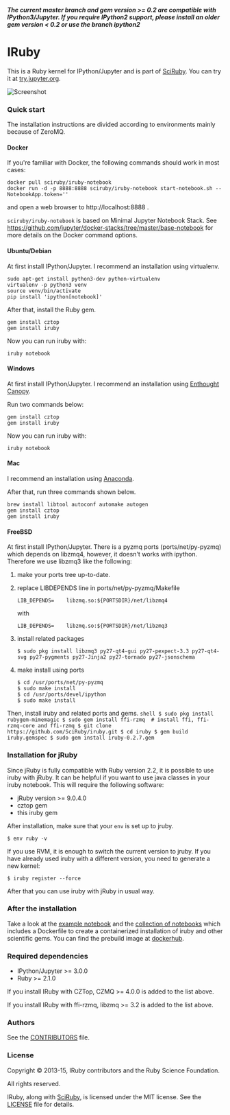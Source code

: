 ***The current master branch and gem version >= 0.2 are compatible with IPython3/Jupyter. If you require IPython2 support, please install an older gem version < 0.2 or use the branch ipython2***

# IRuby

This is a Ruby kernel for IPython/Jupyter and is part of [SciRuby](http://sciruby.com/). You can try it at [try.jupyter.org](http://try.jupyter.org/).

![Screenshot](https://cloud.githubusercontent.com/assets/50754/7956845/3fa46df8-09e3-11e5-8641-f5b8669061b5.png)

### Quick start
The installation instructions are divided according to environments mainly because of ZeroMQ.

#### Docker

If you're familiar with Docker, the following commands should work in most cases:

```
docker pull sciruby/iruby-notebook
docker run -d -p 8888:8888 sciruby/iruby-notebook start-notebook.sh --NotebookApp.token=''
```

and open a web browser to http://localhost:8888 .

`sciruby/iruby-notebook` is based on Minimal Jupyter Notebook Stack. See https://github.com/jupyter/docker-stacks/tree/master/base-notebook for more details on the Docker command options.

#### Ubuntu/Debian
At first install IPython/Jupyter. I recommend an installation using virtualenv.

    sudo apt-get install python3-dev python-virtualenv
    virtualenv -p python3 venv
    source venv/bin/activate
    pip install 'ipython[notebook]'

After that, install the Ruby gem.

    gem install cztop
    gem install iruby

Now you can run iruby with:

    iruby notebook

#### Windows
At first install IPython/Jupyter. I recommend an installation using [Enthought Canopy](https://www.enthought.com/).

Run two commands below:

    gem install cztop
    gem install iruby

Now you can run iruby with:

    iruby notebook

#### Mac
I recommend an installation using [Anaconda](https://store.continuum.io/cshop/anaconda/).

After that, run three commands shown below.

    brew install libtool autoconf automake autogen
    gem install cztop
    gem install iruby

#### FreeBSD

At first install IPython/Jupyter. 
There is a pyzmq ports (ports/net/py-pyzmq) which depends on libzmq4, however, it doesn't works with ipython.
Therefore we use libzmq3 like the following:

1. make your ports tree up-to-date.
2. replace LIBDEPENDS line in ports/net/py-pyzmq/Makefile

    ```shell
    LIB_DEPENDS=    libzmq.so:${PORTSDIR}/net/libzmq4
    ```
    with
    ```shell
    LIB_DEPENDS=    libzmq.so:${PORTSDIR}/net/libzmq3
    ```
3. install related packages

    ```shell
    $ sudo pkg install libzmq3 py27-qt4-gui py27-pexpect-3.3 py27-qt4-svg py27-pygments py27-Jinja2 py27-tornado py27-jsonschema
    ```
4. make install using ports

    ```shell
    $ cd /usr/ports/net/py-pyzmq
    $ sudo make install
    $ cd /usr/ports/devel/ipython
    $ sudo make install
    ```
Then, install iruby and related ports and gems.
    ```shell
    $ sudo pkg install rubygem-mimemagic
    $ sudo gem install ffi-rzmq  # install ffi, ffi-rzmq-core and ffi-rzmq
    $ git clone https://github.com/SciRuby/iruby.git
    $ cd iruby
    $ gem build iruby.gemspec
    $ sudo gem install iruby-0.2.7.gem
    ```
### Installation for jRuby

Since jRuby is fully compatible with Ruby version 2.2, it is possible to use iruby with jRuby. 
It can be helpful if you want to use java classes in your iruby notebook.
This will require the following software:
* jRuby version >= 9.0.4.0
* cztop gem
* this iruby gem

After installation, make sure that your `env` is set up to jruby.
```shell
$ env ruby -v
```
If you use RVM, it is enough to switch the current version to jruby.
If you have already used iruby with a different version, you need to generate a new kernel:
```shell
$ iruby register --force
```
After that you can use iruby with jRuby in usual way.

### After the installation

Take a look at the [example notebook](http://nbviewer.ipython.org/urls/raw.github.com/SciRuby/sciruby-notebooks/master/getting_started.ipynb)
and the [collection of notebooks](https://github.com/SciRuby/sciruby-notebooks/) which includes a Dockerfile to create a containerized installation of iruby
and other scientific gems. You can find the prebuild image at [dockerhub](https://registry.hub.docker.com/u/minad/sciruby-notebooks/).


### Required dependencies

* IPython/Jupyter >= 3.0.0
* Ruby >= 2.1.0

If you install IRuby with CZTop, CZMQ >= 4.0.0 is added to the list above.

If you install IRuby with ffi-rzmq, libzmq >= 3.2 is added to the list above.

### Authors

See the [CONTRIBUTORS](CONTRIBUTORS) file.

### License

Copyright © 2013-15, IRuby contributors and the Ruby Science Foundation.

All rights reserved.

IRuby, along with [SciRuby](http://sciruby.com/), is licensed under the MIT license. See the [LICENSE](LICENSE) file for details.
